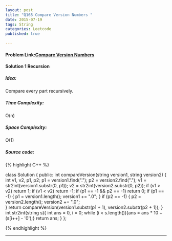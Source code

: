 ```yaml
---
layout: post
title: "Q165 Compare Version Numbers "
date: 2015-07-19
tags: String 
categories: Leetcode
published: true

---
```

#### Problem Link:[Compare Version Numbers ](https://leetcode.com/problems/compare-version-numbers/) 

#### Solution 1 Recursion

##### Idea:

Compare every part recursively.
   
##### Time Complexity:

O(n)

##### Space Complexity:

O(1)

##### Source code:
{% highlight C++ %}

class Solution {
public:
    int compareVersion(string version1, string version2) {
        int v1, v2, p1, p2;
        p1 = version1.find(".");
        p2 = version2.find(".");
        v1 = str2int(version1.substr(0, p1));
        v2 = str2int(version2.substr(0, p2));
        if (v1 > v2) return 1;
        if (v1 < v2) return -1;
        if (p1 == -1 && p2 == -1) return 0;
        if (p1 == -1) {
            p1 = version1.length();
            version1 += ".0";
        }
        if (p2 == -1) {
            p2 = version2.length();
            version2 += ".0";    
        }
        return compareVersion(version1.substr(p1 + 1), version2.substr(p2 + 1));
    }
    int str2int(string s){
        int ans = 0, i = 0;
        while (i < s.length()){ans = ans * 10 + (s[i++] - '0');}
        return ans;
    }
};

{% endhighlight %}

---

